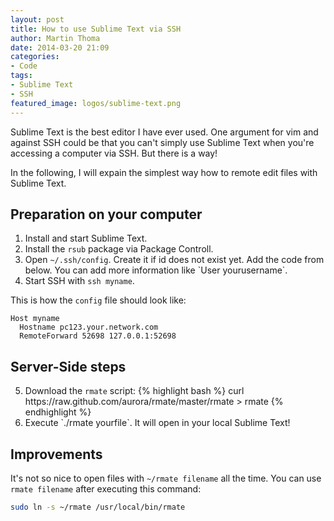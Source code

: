```yaml
---
layout: post
title: How to use Sublime Text via SSH
author: Martin Thoma
date: 2014-03-20 21:09
categories:
- Code
tags:
- Sublime Text
- SSH
featured_image: logos/sublime-text.png
---
```


Sublime Text is the best editor I have ever used. One argument for vim and against
SSH could be that you can't simply use Sublime Text when you're accessing a
computer via SSH. But there is a way!

In the following, I will expain the simplest way how to remote edit files with
Sublime Text.

## Preparation on your computer

<ol>
    <li>Install and start Sublime Text.</li>
    <li>Install the <code>rsub</code> package via Package Controll.</li>
    <li>Open <code>~/.ssh/config</code>. Create it if id does not exist yet. Add 
        the code from below. You can add more information like `User yourusername`.</li>
    <li>Start SSH with <code>ssh myname</code>.</li>
</ol>

This is how the `config` file should look like:

```text
Host myname
  Hostname pc123.your.network.com
  RemoteForward 52698 127.0.0.1:52698
```

## Server-Side steps

<ol start="5">
    <li>Download the <code>rmate</code> script:
{% highlight bash %}
curl https://raw.github.com/aurora/rmate/master/rmate > rmate
{% endhighlight %}
    </li>
    <li>Execute `./rmate yourfile`. It will open in your local Sublime Text!</li>
</ol>

## Improvements

It's not so nice to open files with `~/rmate filename` all the time. You can
use `rmate filename` after executing this command:

```bash
sudo ln -s ~/rmate /usr/local/bin/rmate
```